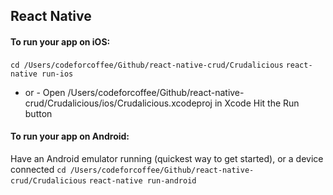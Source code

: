 ## React Native

#### To run your app on iOS:
   `cd /Users/codeforcoffee/Github/react-native-crud/Crudalicious`
   `react-native run-ios`
   - or -
   Open /Users/codeforcoffee/Github/react-native-crud/Crudalicious/ios/Crudalicious.xcodeproj in Xcode
   Hit the Run button
#### To run your app on Android:
   Have an Android emulator running (quickest way to get started), or a device connected
   `cd /Users/codeforcoffee/Github/react-native-crud/Crudalicious`
   `react-native run-android`
